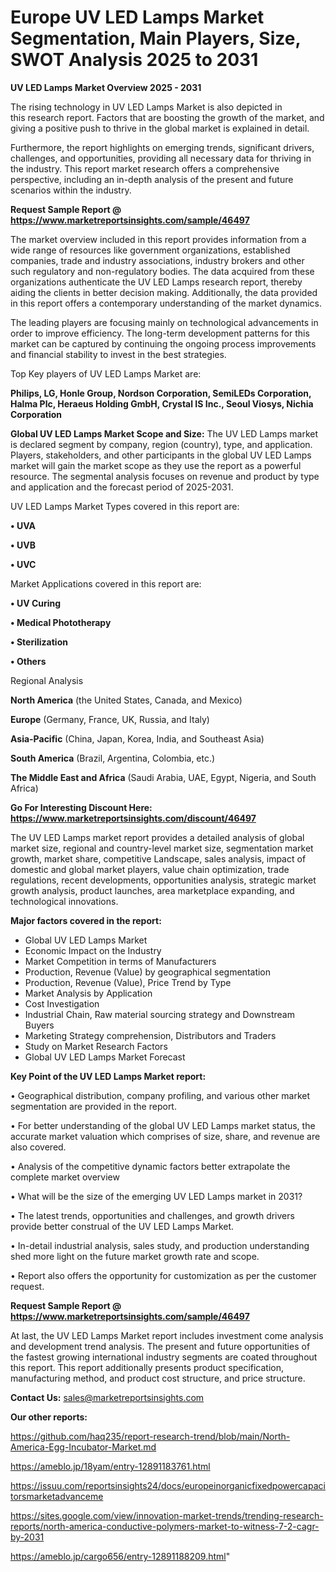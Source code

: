 # Europe UV LED Lamps Market Segmentation, Main Players, Size, SWOT Analysis 2025 to 2031

<Strong> UV LED Lamps Market Overview 2025 - 2031</strong>

The rising technology in UV LED Lamps Market is also depicted in this research report. Factors that are boosting the growth of the market, and giving a positive push to thrive in the global market is explained in detail.

Furthermore, the report highlights on emerging trends, significant drivers, challenges, and opportunities, providing all necessary data for thriving in the industry. This report market research offers a comprehensive perspective, including an in-depth analysis of the present and future scenarios within the industry.

<strong>Request Sample Report @ <a href=https://www.marketreportsinsights.com/sample/46497>https://www.marketreportsinsights.com/sample/46497</a></strong>

The market overview included in this report provides information from a wide range of resources like government organizations, established companies, trade and industry associations, industry brokers and other such regulatory and non-regulatory bodies. The data acquired from these organizations authenticate the UV LED Lamps research report, thereby aiding the clients in better decision making. Additionally, the data provided in this report offers a contemporary understanding of the market dynamics.

The leading players are focusing mainly on technological advancements in order to improve efficiency. The long-term development patterns for this market can be captured by continuing the ongoing process improvements and financial stability to invest in the best strategies.

Top Key players of UV LED Lamps Market are:

<strong>Philips, LG, Honle Group, Nordson Corporation, SemiLEDs Corporation, Halma Plc, Heraeus Holding GmbH, Crystal IS Inc., Seoul Viosys, Nichia Corporation</strong>

<strong><b>Global UV LED Lamps Market Scope and Size:</b></strong>
The UV LED Lamps market is declared segment by company, region (country), type, and application. Players, stakeholders, and other participants in the global UV LED Lamps market will gain the market scope as they use the report as a powerful resource. The segmental analysis focuses on revenue and product by type and application and the forecast period of 2025-2031.

UV LED Lamps Market Types covered in this report are:

<strong>•  UVA

•  UVB

•  UVC</strong>

Market Applications covered in this report are:

<strong>•  UV Curing

•  Medical Phototherapy

•  Sterilization

•  Others</strong> 

Regional Analysis

<strong>North America</strong> (the United States, Canada, and Mexico)

<strong>Europe</strong> (Germany, France, UK, Russia, and Italy)

<strong>Asia-Pacific</strong> (China, Japan, Korea, India, and Southeast Asia)

<strong>South America</strong> (Brazil, Argentina, Colombia, etc.)

<strong>The Middle East and Africa</strong> (Saudi Arabia, UAE, Egypt, Nigeria, and South Africa)

<strong>Go For Interesting Discount Here: <a href=https://www.marketreportsinsights.com/discount/46497>https://www.marketreportsinsights.com/discount/46497</a></strong>

The UV LED Lamps market report provides a detailed analysis of global market size, regional and country-level market size, segmentation market growth, market share, competitive Landscape, sales analysis, impact of domestic and global market players, value chain optimization, trade regulations, recent developments, opportunities analysis, strategic market growth analysis, product launches, area marketplace expanding, and technological innovations.

<strong><b>Major factors covered in the report:</b></strong>
<ul>
  <li>Global UV LED Lamps Market </li>
  <li>Economic Impact on the Industry</li>
  <li>Market Competition in terms of Manufacturers</li>
  <li>Production, Revenue (Value) by geographical segmentation</li>
  <li>Production, Revenue (Value), Price Trend by Type</li>
  <li>Market Analysis by Application</li>
  <li>Cost Investigation</li>
  <li>Industrial Chain, Raw material sourcing strategy and Downstream Buyers</li>
  <li>Marketing Strategy comprehension, Distributors and Traders</li>
  <li>Study on Market Research Factors</li>
  <li>Global UV LED Lamps Market Forecast</li>
</ul>

<strong><b>Key Point of the UV LED Lamps Market report:</b></strong>

• Geographical distribution, company profiling, and various other market segmentation are provided in the report.

• For better understanding of the global UV LED Lamps market status, the accurate market valuation which comprises of size, share, and revenue are also covered.

• Analysis of the competitive dynamic factors better extrapolate the complete market overview

• What will be the size of the emerging UV LED Lamps market in 2031?

• The latest trends, opportunities and challenges, and growth drivers provide better construal of the UV LED Lamps Market.

• In-detail industrial analysis, sales study, and production understanding shed more light on the future market growth rate and scope.

• Report also offers the opportunity for customization as per the customer request.

<strong>Request Sample Report @ <a href=https://www.marketreportsinsights.com/sample/46497>https://www.marketreportsinsights.com/sample/46497</a></strong>

At last, the UV LED Lamps Market report includes investment come analysis and development trend analysis. The present and future opportunities of the fastest growing international industry segments are coated throughout this report. This report additionally presents product specification, manufacturing method, and product cost structure, and price structure.

<strong>Contact Us:</strong>
sales@marketreportsinsights.com

<strong>Our other reports:</strong>

<a href=https://github.com/haq235/report-research-trend/blob/main/North-America-Egg-Incubator-Market.md>https://github.com/haq235/report-research-trend/blob/main/North-America-Egg-Incubator-Market.md</a>

<a href=https://ameblo.jp/18yam/entry-12891183761.html>https://ameblo.jp/18yam/entry-12891183761.html</a>

<a href=https://issuu.com/reportsinsights24/docs/europeinorganicfixedpowercapacitorsmarketadvanceme>https://issuu.com/reportsinsights24/docs/europeinorganicfixedpowercapacitorsmarketadvanceme</a>

<a href=https://sites.google.com/view/innovation-market-trends/trending-research-reports/north-america-conductive-polymers-market-to-witness-7-2-cagr-by-2031>https://sites.google.com/view/innovation-market-trends/trending-research-reports/north-america-conductive-polymers-market-to-witness-7-2-cagr-by-2031</a>

<a href=https://ameblo.jp/cargo656/entry-12891188209.html>https://ameblo.jp/cargo656/entry-12891188209.html</a>"
